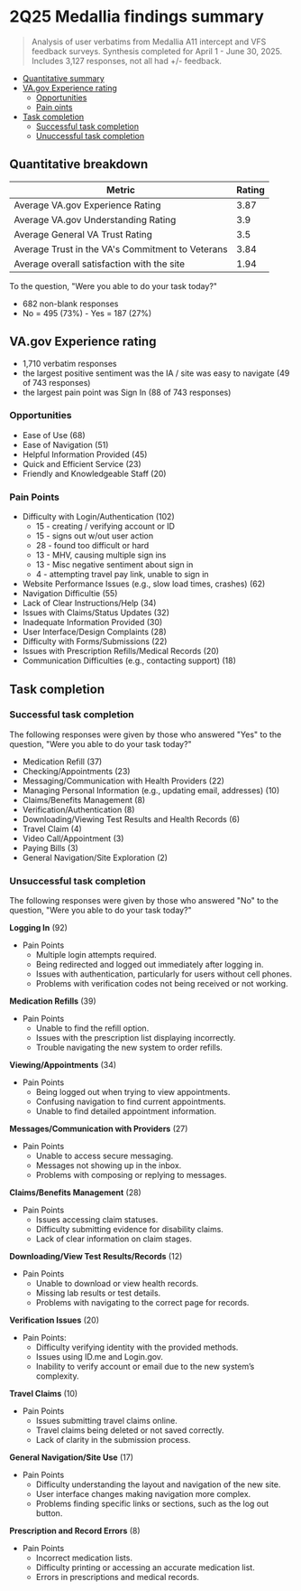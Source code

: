 # 2Q25 Medallia findings summary
> Analysis of user verbatims from Medallia A11 intercept and VFS feedback surveys. Synthesis completed for April 1 - June 30, 2025. 
> Includes 3,127 responses, not all had +/- feedback. 

- [Quantitative summary](#qualitative-summary) 
- [VA.gov Experience rating](#va.gov-experience-rating)
  - [Opportunities](#opportunities)
  - [Pain oints](#pain-points)
- [Task completion](#task-completion)
  - [Successful task completion](#successful-task-completion) 
  - [Unuccessful task completion](#unsuccessful-task-completion) 


## Quantitative breakdown
| Metric	| Rating | 
| --- | --- |
| Average VA.gov Experience Rating | 	3.87
| Average VA.gov Understanding Rating | 	3.9
| Average General VA Trust Rating | 	3.5
| Average Trust in the VA's Commitment to Veterans | 3.84
| Average overall satisfaction with the site | 	1.94

To the question, "Were you able to do your task today?" 
- 682 non-blank responses 
- No = 495 (73%) - Yes = 187 (27%) 

## VA.gov Experience rating 
- 1,710 verbatim responses
- the largest positive sentiment was the IA / site was easy to navigate (49 of 743 responses) 
- the largest pain point was Sign In (88 of 743 responses)

### Opportunities 
- Ease of Use (68)
- Ease of Navigation (51)
- Helpful Information Provided (45) 
- Quick and Efficient Service (23)
- Friendly and Knowledgeable Staff (20) 

### Pain Points
- Difficulty with Login/Authentication (102)
  - 15 - creating / verifying account or ID
  - 15 - signs out w/out user action
  - 28 - found too difficult or hard
  - 13 - MHV, causing multiple sign ins
  - 13 - Misc negative sentiment about sign in
  - 4 - attempting travel pay link, unable to sign in
- Website Performance Issues (e.g., slow load times, crashes) (62)
- Navigation Difficultie (55) 
- Lack of Clear Instructions/Help (34) 
- Issues with Claims/Status Updates (32) 
- Inadequate Information Provided (30)
- User Interface/Design Complaints (28) 
- Difficulty with Forms/Submissions (22)
- Issues with Prescription Refills/Medical Records (20) 
- Communication Difficulties (e.g., contacting support) (18)

## Task completion

### Successful task completion 

The following responses were given by those who answered "Yes" to the question, "Were you able to do your task today?"  
- Medication Refill (37) 
- Checking/Appointments (23) 
- Messaging/Communication with Health Providers (22)
- Managing Personal Information (e.g., updating email, addresses) (10)
- Claims/Benefits Management (8)
- Verification/Authentication (8)
- Downloading/Viewing Test Results and Health Records (6)
- Travel Claim (4)
- Video Call/Appointment (3)
- Paying Bills (3)
- General Navigation/Site Exploration (2)

### Unsuccessful task completion

The following responses were given by those who answered "No" to the question, "Were you able to do your task today?"

**Logging In** (92)
- Pain Points
  - Multiple login attempts required.
  - Being redirected and logged out immediately after logging in.
  - Issues with authentication, particularly for users without cell phones.
  - Problems with verification codes not being received or not working.

**Medication Refills** (39)
- Pain Points
  - Unable to find the refill option.
  - Issues with the prescription list displaying incorrectly.
  - Trouble navigating the new system to order refills.

**Viewing/Appointments** (34)
- Pain Points
  - Being logged out when trying to view appointments.
  - Confusing navigation to find current appointments.
  - Unable to find detailed appointment information.

**Messages/Communication with Providers** (27)
- Pain Points
  - Unable to access secure messaging.
  - Messages not showing up in the inbox.
  - Problems with composing or replying to messages.

**Claims/Benefits Management** (28)
- Pain Points
  - Issues accessing claim statuses.
  - Difficulty submitting evidence for disability claims.
  - Lack of clear information on claim stages.

**Downloading/View Test Results/Records** (12)
- Pain Points
  - Unable to download or view health records.
  - Missing lab results or test details.
  - Problems with navigating to the correct page for records.

**Verification Issues** (20)
- Pain Points:
  - Difficulty verifying identity with the provided methods.
  - Issues using ID.me and Login.gov.
  - Inability to verify account or email due to the new system’s complexity.

**Travel Claims** (10)
- Pain Points
  - Issues submitting travel claims online.
  - Travel claims being deleted or not saved correctly.
  - Lack of clarity in the submission process.

**General Navigation/Site Use** (17)
- Pain Points
  - Difficulty understanding the layout and navigation of the new site.
  - User interface changes making navigation more complex.
  - Problems finding specific links or sections, such as the log out button.

**Prescription and Record Errors** (8)
- Pain Points 
  - Incorrect medication lists.
  - Difficulty printing or accessing an accurate medication list.
  - Errors in prescriptions and medical records.

